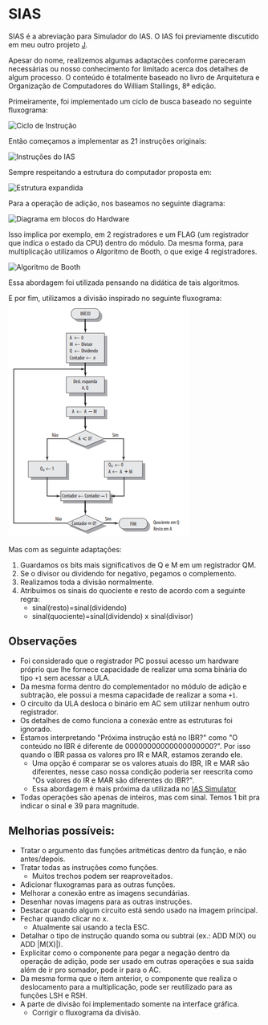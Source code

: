 # SIAS 

SIAS é a abreviação para Simulador do IAS. O IAS foi previamente discutido em meu outro projeto [J](https://github.com/SapoGitHub/Repositorio-Geral/tree/master/J).

Apesar do nome, realizemos algumas adaptações conforme pareceram necessárias ou nosso conhecimento for limitado acerca dos detalhes de algum processo. O conteúdo é totalmente baseado no livro de Arquitetura e Organização de Computadores do  William Stallings, 8ª edição.

Primeiramente, foi implementado um ciclo de busca baseado no seguinte fluxograma:

![Ciclo de Instrução](https://github.com/SapoGitHub/Repositorio-Geral/blob/master/SIAS/imagens/ciclo.png)

Então começamos a implementar as 21 instruções originais:

![Instruções do IAS](https://github.com/SapoGitHub/Repositorio-Geral/blob/master/SIAS/imagens/instrucoes.png)

Sempre respeitando a estrutura do computador proposta em:

![Estrutura expandida](https://github.com/SapoGitHub/Repositorio-Geral/blob/master/SIAS/imagens/estrutura.png)

Para a operação de adição, nos baseamos no seguinte diagrama:

![Diagrama em blocos do Hardware](https://github.com/SapoGitHub/Repositorio-Geral/blob/master/SIAS/imagens/adicao.png)

Isso implica por exemplo, em 2 registradores e um FLAG (um registrador que indica o estado da CPU) dentro do módulo. Da mesma forma, para multiplicação utilizamos o Algoritmo de Booth, o que exige 4 registradores.

![Algoritmo de Booth](https://github.com/SapoGitHub/Repositorio-Geral/blob/master/SIAS/imagens/multiplicacao.png)

Essa abordagem foi utilizada pensando na didática de tais algoritmos.

E por fim, utilizamos a divisão inspirado no seguinte fluxograma:
![Algoritmo da divisão](imagens/div.png)

Mas com as seguinte adaptações:
1. Guardamos os bits mais significativos de Q e M em um registrador QM.
2. Se o divisor ou dividendo for negativo, pegamos o complemento.
3. Realizamos toda a divisão normalmente.
4. Atribuimos os sinais do quociente e resto de acordo com a seguinte regra:
	- sinal(resto)=sinal(dividendo)
	- sinal(quociente)=sinal(dividendo) x sinal(divisor)

## Observações

- Foi considerado que o registrador PC possui acesso um hardware próprio que lhe fornece capacidade de realizar uma soma binária do tipo <code>+1</code> sem acessar a ULA.
- Da mesma forma dentro do complementador no módulo de adição e subtração, ele possui a mesma capacidade de realizar a soma <code>+1</code>.
- O circuito da ULA desloca o binário em AC sem utilizar nenhum outro registrador.
- Os detalhes de como funciona a conexão entre as estruturas foi ignorado.
- Estamos interpretando "Próxima instrução está no IBR?" como "O conteúdo no IBR é diferente de 00000000000000000000?". Por isso quando o IBR passa os valores pro IR e MAR, estamos zerando ele.
	- Uma opção é comparar se os valores atuais do IBR, IR e MAR são diferentes, nesse caso nossa condição poderia ser reescrita como "Os valores do IR e MAR são diferentes do IBR?".
	- Essa abordagem é mais próxima da utilizada no [IAS Simulator](http://www.ic.unicamp.br/~edson/disciplinas/mc404/2017-2s/abef/IAS-sim/)
- Todas operações são apenas de inteiros, mas com sinal. Temos 1 bit pra indicar o sinal e 39 para magnitude.

## Melhorias possíveis:
- Tratar o argumento das funções aritméticas dentro da função, e não antes/depois.
- Tratar todas as instruções como funções.
	- Muitos trechos podem ser reaproveitados.
- Adicionar fluxogramas para as outras funções.
- Melhorar a conexão entre as imagens secundárias.
- Desenhar novas imagens para as outras instruções.
- Destacar quando algum circuito está sendo usado na imagem principal.
- Fechar quando clicar no x.
	- Atualmente sai usando a tecla ESC.
- Detalhar o tipo de instrução quando soma ou subtrai (ex.: ADD M(X) ou ADD |M(X)|).
- Explicitar como o componente para pegar a negação dentro da operação de adição, pode ser usado em outras operações e sua saída além de ir pro somador, pode ir para o AC.
- Da mesma forma que o item anterior, o componente que realiza o deslocamento para a multiplicação, pode ser reutilizado para as funções LSH e RSH.
- A parte de divisão foi implementado somente na interface gráfica.
	- Corrigir o fluxograma da divisão.
